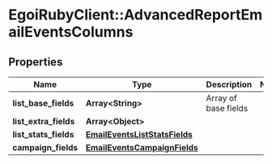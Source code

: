 # EgoiRubyClient::AdvancedReportEmailEventsColumns

## Properties
Name | Type | Description | Notes
------------ | ------------- | ------------- | -------------
**list_base_fields** | **Array&lt;String&gt;** | Array of base fields | 
**list_extra_fields** | **Array&lt;Object&gt;** |  | 
**list_stats_fields** | [**EmailEventsListStatsFields**](EmailEventsListStatsFields.md) |  | 
**campaign_fields** | [**EmailEventsCampaignFields**](EmailEventsCampaignFields.md) |  | 


